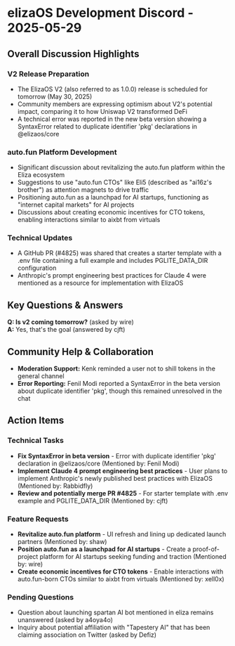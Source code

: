 # elizaOS Development Discord - 2025-05-29

## Overall Discussion Highlights

### V2 Release Preparation
- The ElizaOS V2 (also referred to as 1.0.0) release is scheduled for tomorrow (May 30, 2025)
- Community members are expressing optimism about V2's potential impact, comparing it to how Uniswap V2 transformed DeFi
- A technical error was reported in the new beta version showing a SyntaxError related to duplicate identifier 'pkg' declarations in @elizaos/core

### auto.fun Platform Development
- Significant discussion about revitalizing the auto.fun platform within the Eliza ecosystem
- Suggestions to use "auto.fun CTOs" like Eli5 (described as "ai16z's brother") as attention magnets to drive traffic
- Positioning auto.fun as a launchpad for AI startups, functioning as "internet capital markets" for AI projects
- Discussions about creating economic incentives for CTO tokens, enabling interactions similar to aixbt from virtuals

### Technical Updates
- A GitHub PR (#4825) was shared that creates a starter template with a .env file containing a full example and includes PGLITE_DATA_DIR configuration
- Anthropic's prompt engineering best practices for Claude 4 were mentioned as a resource for implementation with ElizaOS

## Key Questions & Answers

**Q: Is v2 coming tomorrow?** (asked by wire)  
**A:** Yes, that's the goal (answered by cjft)

## Community Help & Collaboration

- **Moderation Support:** Kenk reminded a user not to shill tokens in the general channel
- **Error Reporting:** Fenil Modi reported a SyntaxError in the beta version about duplicate identifier 'pkg', though this remained unresolved in the chat

## Action Items

### Technical Tasks
- **Fix SyntaxError in beta version** - Error with duplicate identifier 'pkg' declaration in @elizaos/core (Mentioned by: Fenil Modi)
- **Implement Claude 4 prompt engineering best practices** - User plans to implement Anthropic's newly published best practices with ElizaOS (Mentioned by: Rabbidfly)
- **Review and potentially merge PR #4825** - For starter template with .env example and PGLITE_DATA_DIR (Mentioned by: cjft)

### Feature Requests
- **Revitalize auto.fun platform** - UI refresh and lining up dedicated launch partners (Mentioned by: shaw)
- **Position auto.fun as a launchpad for AI startups** - Create a proof-of-project platform for AI startups seeking funding and traction (Mentioned by: wire)
- **Create economic incentives for CTO tokens** - Enable interactions with auto.fun-born CTOs similar to aixbt from virtuals (Mentioned by: xell0x)

### Pending Questions
- Question about launching spartan AI bot mentioned in eliza remains unanswered (asked by a4oya4o)
- Inquiry about potential affiliation with "Tapestery AI" that has been claiming association on Twitter (asked by Defiz)